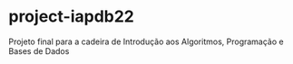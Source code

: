 # project-iapdb22
 Projeto final para a cadeira de Introdução aos Algoritmos, Programação e Bases de Dados
